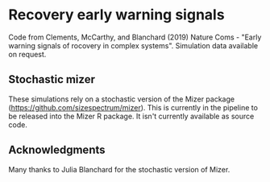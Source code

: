 # Recovery early warning signals

Code from Clements, McCarthy, and Blanchard (2019) Nature Coms - "Early warning signals of rocovery in complex systems". Simulation data available on request. 

## Stochastic mizer

These simulations rely on a stochastic version of the Mizer package (https://github.com/sizespectrum/mizer). This is currently in the pipeline to be released into the Mizer R package. It isn't currently available as source code.    

## Acknowledgments

Many thanks to Julia Blanchard for the stochastic version of Mizer. 
